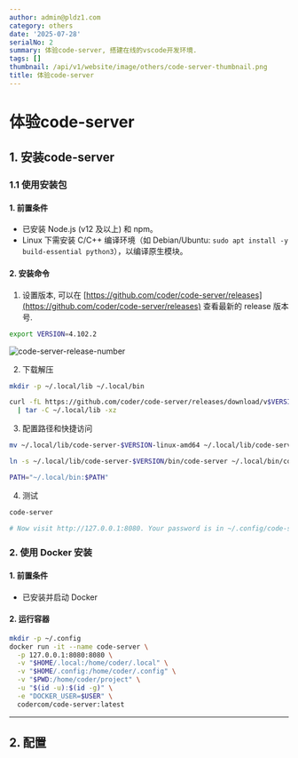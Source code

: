 ```yaml
---
author: admin@pldz1.com
category: others
date: '2025-07-28'
serialNo: 2
summary: 体验code-server, 搭建在线的vscode开发环境.
tags: []
thumbnail: /api/v1/website/image/others/code-server-thumbnail.png
title: 体验code-server
---
```


# 体验code-server

## 1. 安装code-server

### 1.1 使用安装包

#### 1. 前置条件

- 已安装 Node.js (v12 及以上) 和 npm。  
- Linux 下需安装 C/C++ 编译环境（如 Debian/Ubuntu: `sudo apt install -y build-essential python3`），以编译原生模块。

#### 2. 安装命令


1. 设置版本, 可以在 [https://github.com/coder/code-server/releases](https://github.com/coder/code-server/releases) 查看最新的 release 版本号.

```bash
export VERSION=4.102.2
```

![code-server-release-number](/api/v1/website/image/others/code-server-release-number.png)


2. 下载解压

```bash
mkdir -p ~/.local/lib ~/.local/bin

curl -fL https://github.com/coder/code-server/releases/download/v$VERSION/code-server-$VERSION-linux-amd64.tar.gz \
  | tar -C ~/.local/lib -xz
```


3. 配置路径和快捷访问

```bash
mv ~/.local/lib/code-server-$VERSION-linux-amd64 ~/.local/lib/code-server-$VERSION

ln -s ~/.local/lib/code-server-$VERSION/bin/code-server ~/.local/bin/code-server

PATH="~/.local/bin:$PATH"
```

4. 测试

```bash
code-server

# Now visit http://127.0.0.1:8080. Your password is in ~/.config/code-server/config.yaml
```

### 2. 使用 Docker 安装

#### 1. 前置条件

* 已安装并启动 Docker

#### 2. 运行容器

```bash
mkdir -p ~/.config
docker run -it --name code-server \
  -p 127.0.0.1:8080:8080 \
  -v "$HOME/.local:/home/coder/.local" \
  -v "$HOME/.config:/home/coder/.config" \
  -v "$PWD:/home/coder/project" \
  -u "$(id -u):$(id -g)" \
  -e "DOCKER_USER=$USER" \
  codercom/code-server:latest
```



---

## 2. 配置